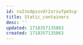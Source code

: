 ```yaml
---
id: ro2zodpssvdr2srsufpm3cp
title: Static_containers
desc: ''
updated: 1718357135863
created: 1718357135863
---
```

